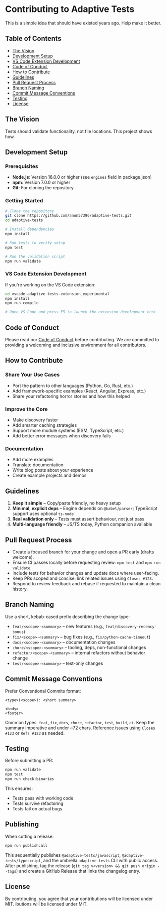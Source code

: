 # Contributing to Adaptive Tests

This is a simple idea that should have existed years ago. Help make it better.

## Table of Contents

- [The Vision](#the-vision)
- [Development Setup](#development-setup)
- [VS Code Extension Development](#vs-code-extension-development)
- [Code of Conduct](#code-of-conduct)
- [How to Contribute](#how-to-contribute)
- [Guidelines](#guidelines)
- [Pull Request Process](#pull-request-process)
- [Branch Naming](#branch-naming)
- [Commit Message Conventions](#commit-message-conventions)
- [Testing](#testing)
- [License](#license)

## The Vision

Tests should validate functionality, not file locations. This project shows how.

## Development Setup

### Prerequisites

- **Node.js**: Version 16.0.0 or higher (see `engines` field in package.json)
- **npm**: Version 7.0.0 or higher
- **Git**: For cloning the repository

### Getting Started

```bash
# Clone the repository
git clone https://github.com/anon57396/adaptive-tests.git
cd adaptive-tests

# Install dependencies
npm install

# Run tests to verify setup
npm test

# Run the validation script
npm run validate
```

### VS Code Extension Development

If you're working on the VS Code extension:

```bash
cd vscode-adaptive-tests-extension_experimental
npm install
npm run compile

# Open VS Code and press F5 to launch the extension development host
```

## Code of Conduct

Please read our [Code of Conduct](CODE_OF_CONDUCT.md) before contributing. We are committed to providing a welcoming and inclusive environment for all contributors.

## How to Contribute

### Share Your Use Cases

- Port the pattern to other languages (Python, Go, Rust, etc.)
- Add framework-specific examples (React, Angular, Express, etc.)
- Share your refactoring horror stories and how this helped

### Improve the Core

- Make discovery faster
- Add smarter caching strategies
- Support more module systems (ESM, TypeScript, etc.)
- Add better error messages when discovery fails

### Documentation

- Add more examples
- Translate documentation
- Write blog posts about your experience
- Create example projects and demos

## Guidelines

1. **Keep it simple** – Copy/paste friendly, no heavy setup
2. **Minimal, explicit deps** – Engine depends on `@babel/parser`; TypeScript support uses optional `ts-node`
3. **Real validation only** – Tests must assert behaviour, not just pass
4. **Multi-language friendly** – JS/TS today, Python companion available

## Pull Request Process

- Create a focused branch for your change and open a PR early (drafts welcome).
- Ensure CI passes locally before requesting review: `npm test` and `npm run validate`.
- Include tests for behavior changes and update docs where user-facing.
- Keep PRs scoped and concise; link related issues using `Closes #123`.
- Respond to review feedback and rebase if requested to maintain a clean history.

## Branch Naming

Use a short, kebab-cased prefix describing the change type:

- `feat/<scope>-<summary>` – new features (e.g., `feat/discovery-recency-bonus`)
- `fix/<scope>-<summary>` – bug fixes (e.g., `fix/python-cache-timeout`)
- `docs/<scope>-<summary>` – documentation changes
- `chore/<scope>-<summary>` – tooling, deps, non-functional changes
- `refactor/<scope>-<summary>` – internal refactors without behavior change
- `test/<scope>-<summary>` – test-only changes

## Commit Message Conventions

Prefer Conventional Commits format:

```text
<type>(<scope>): <short summary>

<body>
<footer>
```

Common types: `feat`, `fix`, `docs`, `chore`, `refactor`, `test`, `build`, `ci`.
Keep the summary imperative and under ~72 chars. Reference issues using `Closes #123` or `Refs #123` as needed.

## Testing

Before submitting a PR:

```bash
npm run validate
npm test
npm run check:binaries
```

This ensures:

- Tests pass with working code
- Tests survive refactoring
- Tests fail on actual bugs

## Publishing

When cutting a release:

```bash
npm run publish:all
```

This sequentially publishes `@adaptive-tests/javascript`, `@adaptive-tests/typescript`, and the umbrella `adaptive-tests` CLI with public access. After publishing, tag the release (`git tag v<version> && git push origin --tags`) and create a GitHub Release that links the changelog entry.

## License

By contributing, you agree that your contributions will be licensed under MIT.
ibutions will be licensed under MIT.
